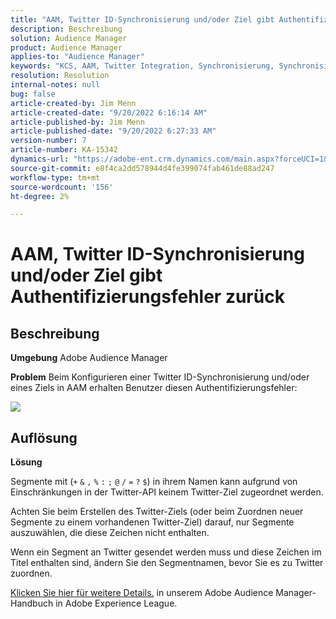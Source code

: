 ```yaml
---
title: "AAM, Twitter ID-Synchronisierung und/oder Ziel gibt Authentifizierungsfehler zurück"
description: Beschreibung
solution: Audience Manager
product: Audience Manager
applies-to: "Audience Manager"
keywords: "KCS, AAM, Twitter Integration, Synchronisierung, Synchronisierung, Ziel, Authentifizierungsfehler, ID, Adobe Audience Manager"
resolution: Resolution
internal-notes: null
bug: false
article-created-by: Jim Menn
article-created-date: "9/20/2022 6:16:14 AM"
article-published-by: Jim Menn
article-published-date: "9/20/2022 6:27:33 AM"
version-number: 7
article-number: KA-15342
dynamics-url: "https://adobe-ent.crm.dynamics.com/main.aspx?forceUCI=1&pagetype=entityrecord&etn=knowledgearticle&id=dddc48b9-ab38-ed11-9db1-0022480866ad"
source-git-commit: e8f4ca2dd578944d4fe399074fab461de88ad247
workflow-type: tm+mt
source-wordcount: '156'
ht-degree: 2%

---
```


# AAM, Twitter ID-Synchronisierung und/oder Ziel gibt Authentifizierungsfehler zurück

## Beschreibung


<b>Umgebung</b>
Adobe Audience Manager

<b>Problem</b>
Beim Konfigurieren einer Twitter ID-Synchronisierung und/oder eines Ziels in AAM erhalten Benutzer diesen Authentifizierungsfehler:

![](assets/___dedc48b9-ab38-ed11-9db1-0022480866ad___.png)


## Auflösung


<b>Lösung</b>

Segmente mit (`+` `&` `,` `%` `:` `;` `@` `/` `=` `?` `$`) in ihrem Namen kann aufgrund von Einschränkungen in der Twitter-API keinem Twitter-Ziel zugeordnet werden.

Achten Sie beim Erstellen des Twitter-Ziels (oder beim Zuordnen neuer Segmente zu einem vorhandenen Twitter-Ziel) darauf, nur Segmente auszuwählen, die diese Zeichen nicht enthalten.

Wenn ein Segment an Twitter gesendet werden muss und diese Zeichen im Titel enthalten sind, ändern Sie den Segmentnamen, bevor Sie es zu Twitter zuordnen.

[Klicken Sie hier für weitere Details.](https://experienceleague.adobe.com/docs/audience-manager/user-guide/features/destinations/device-based/twitter-tailored-audiences.html?lang=en#segment-mapping-considerations) in unserem Adobe Audience Manager-Handbuch in Adobe Experience League.
